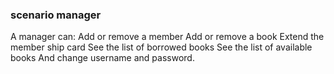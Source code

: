 ### scenario manager
A manager can:
Add or remove a member 
Add or remove a book
Extend the member ship card
See the list of borrowed books
See the list of available books
And change username and password.
